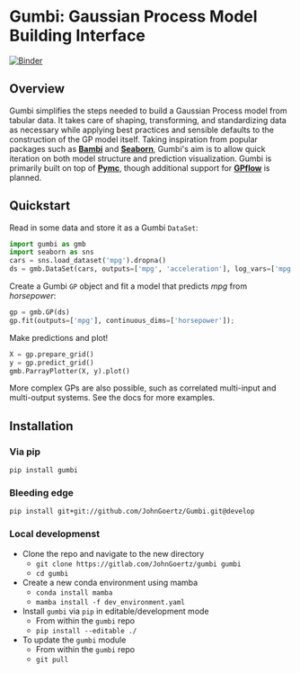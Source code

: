 # Gumbi: Gaussian Process Model Building Interface

[![Binder](https://mybinder.org/badge_logo.svg)](https://mybinder.org/v2/gh/JohnGoertz/Gumbi/HEAD)

## Overview

Gumbi simplifies the steps needed to build a Gaussian Process model from tabular data. It takes care of shaping,
transforming, and standardizing data as necessary while applying best practices and sensible defaults to the
construction of the GP model itself. Taking inspiration from popular packages such as
__[Bambi](https://bambinos.github.io/bambi/main/index.html)__ and __[Seaborn](https://seaborn.pydata.org/index.html)__,
Gumbi's aim is to allow quick iteration on both model structure and prediction visualization. Gumbi is primarily built
on top of __[Pymc](https://docs.pymc.io/)__, though additional support for __[GPflow](https://gpflow.readthedocs.io/)__
is planned.

## Quickstart

Read in some data and store it as a Gumbi `DataSet`:

```python
import gumbi as gmb
import seaborn as sns
cars = sns.load_dataset('mpg').dropna()
ds = gmb.DataSet(cars, outputs=['mpg', 'acceleration'], log_vars=['mpg', 'acceleration', 'weight', 'horsepower', 'displacement'])
```

Create a Gumbi `GP` object and fit a model that predicts *mpg* from *horsepower*:

```python
gp = gmb.GP(ds)
gp.fit(outputs=['mpg'], continuous_dims=['horsepower']);
```

Make predictions and plot!

```python
X = gp.prepare_grid()
y = gp.predict_grid()
gmb.ParrayPlotter(X, y).plot()
```

More complex GPs are also possible, such as correlated multi-input and multi-output systems. See the docs for more examples.

## Installation

### Via pip

    pip install gumbi

### Bleeding edge

    pip install git+git://github.com/JohnGoertz/Gumbi.git@develop

### Local developmenst

* Clone the repo and navigate to the new directory
  * `git clone https://gitlab.com/JohnGoertz/gumbi gumbi`
  * `cd gumbi`
* Create a new conda environment using mamba
  * `conda install mamba`
  * `mamba install -f dev_environment.yaml`
* Install `gumbi` via `pip` in editable/development mode
  * From within the `gumbi` repo
  * `pip install --editable ./`
* To update the `gumbi` module
  * From within the `gumbi` repo
  * `git pull`
